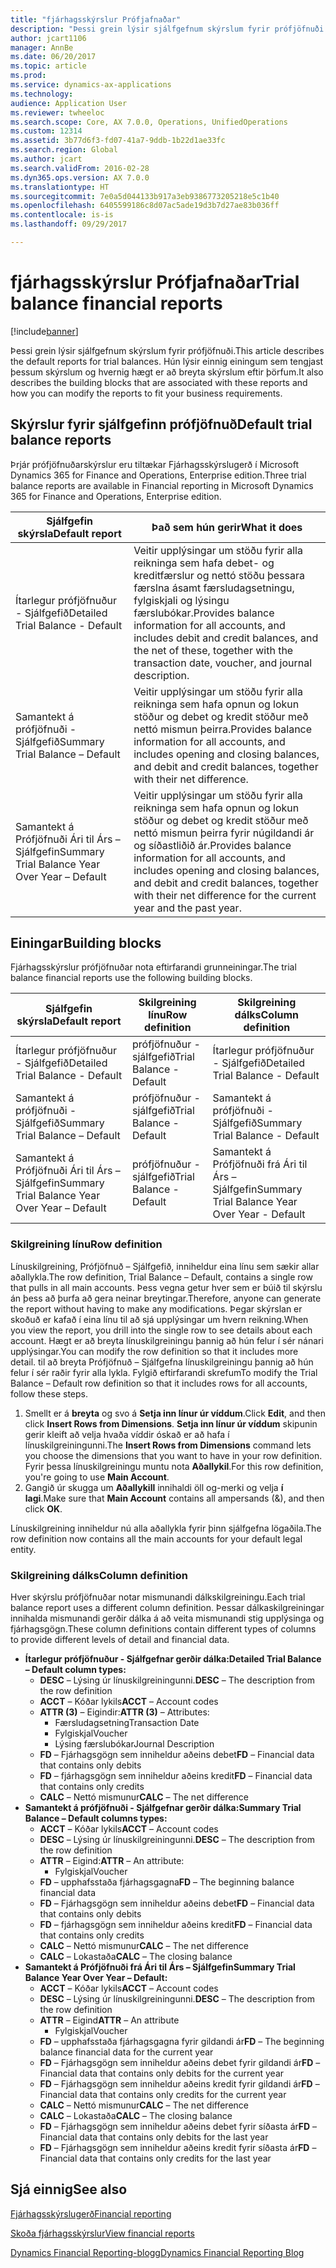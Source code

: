 ```yaml
---
title: "fjárhagsskýrslur Prófjafnaðar"
description: "Þessi grein lýsir sjálfgefnum skýrslum fyrir prófjöfnuði. Hún lýsir einnig einingum sem tengjast þessum skýrslum og hvernig hægt er að breyta skýrslum eftir þörfum."
author: jcart1106
manager: AnnBe
ms.date: 06/20/2017
ms.topic: article
ms.prod: 
ms.service: dynamics-ax-applications
ms.technology: 
audience: Application User
ms.reviewer: twheeloc
ms.search.scope: Core, AX 7.0.0, Operations, UnifiedOperations
ms.custom: 12314
ms.assetid: 3b77d6f3-fd07-41a7-9ddb-1b22d1ae33fc
ms.search.region: Global
ms.author: jcart
ms.search.validFrom: 2016-02-28
ms.dyn365.ops.version: AX 7.0.0
ms.translationtype: HT
ms.sourcegitcommit: 7e0a5d044133b917a3eb9386773205218e5c1b40
ms.openlocfilehash: 6405599186c8d07ac5ade19d3b7d27ae83b036ff
ms.contentlocale: is-is
ms.lasthandoff: 09/29/2017

---
```


# <a name="trial-balance-financial-reports"></a><span data-ttu-id="33c97-104">fjárhagsskýrslur Prófjafnaðar</span><span class="sxs-lookup"><span data-stu-id="33c97-104">Trial balance financial reports</span></span>

[!include[banner](../includes/banner.md)]


<span data-ttu-id="33c97-105">Þessi grein lýsir sjálfgefnum skýrslum fyrir prófjöfnuði.</span><span class="sxs-lookup"><span data-stu-id="33c97-105">This article describes the default reports for trial balances.</span></span> <span data-ttu-id="33c97-106">Hún lýsir einnig einingum sem tengjast þessum skýrslum og hvernig hægt er að breyta skýrslum eftir þörfum.</span><span class="sxs-lookup"><span data-stu-id="33c97-106">It also describes the building blocks that are associated with these reports and how you can modify the reports to fit your business requirements.</span></span> 

<a name="default-trial-balance-reports"></a><span data-ttu-id="33c97-107">Skýrslur fyrir sjálfgefinn prófjöfnuð</span><span class="sxs-lookup"><span data-stu-id="33c97-107">Default trial balance reports</span></span>
-----------------------------

<span data-ttu-id="33c97-108">Þrjár prófjöfnuðarskýrslur eru tiltækar Fjárhagsskýrslugerð í Microsoft Dynamics 365 for Finance and Operations, Enterprise edition.</span><span class="sxs-lookup"><span data-stu-id="33c97-108">Three trial balance reports are available in Financial reporting in Microsoft Dynamics 365 for Finance and Operations, Enterprise edition.</span></span>

| <span data-ttu-id="33c97-109">Sjálfgefin skýrsla</span><span class="sxs-lookup"><span data-stu-id="33c97-109">Default report</span></span>                                 | <span data-ttu-id="33c97-110">Það sem hún gerir</span><span class="sxs-lookup"><span data-stu-id="33c97-110">What it does</span></span>                                                                                                                                                                                        |
|------------------------------------------------|-----------------------------------------------------------------------------------------------------------------------------------------------------------------------------------------------------|
| <span data-ttu-id="33c97-111">Ítarlegur prófjöfnuður - Sjálfgefið</span><span class="sxs-lookup"><span data-stu-id="33c97-111">Detailed Trial Balance - Default</span></span>               | <span data-ttu-id="33c97-112">Veitir upplýsingar um stöðu fyrir alla reikninga sem hafa debet- og kreditfærslur og nettó stöðu þessara færslna ásamt færsludagsetningu, fylgiskjali og lýsingu færslubókar.</span><span class="sxs-lookup"><span data-stu-id="33c97-112">Provides balance information for all accounts, and includes debit and credit balances, and the net of these, together with the transaction date, voucher, and journal description.</span></span>                  |
| <span data-ttu-id="33c97-113">Samantekt á prófjöfnuði - Sjálfgefið</span><span class="sxs-lookup"><span data-stu-id="33c97-113">Summary Trial Balance – Default</span></span>                | <span data-ttu-id="33c97-114">Veitir upplýsingar um stöðu fyrir alla reikninga sem hafa opnun og lokun stöður og debet og kredit stöður með nettó mismun þeirra.</span><span class="sxs-lookup"><span data-stu-id="33c97-114">Provides balance information for all accounts, and includes opening and closing balances, and debit and credit balances, together with their net difference.</span></span>                                        |
| <span data-ttu-id="33c97-115">Samantekt á Prófjöfnuði Ári til Árs – Sjálfgefin</span><span class="sxs-lookup"><span data-stu-id="33c97-115">Summary Trial Balance Year Over Year – Default</span></span> | <span data-ttu-id="33c97-116">Veitir upplýsingar um stöðu fyrir alla reikninga sem hafa opnun og lokun stöður og debet og kredit stöður með nettó mismun þeirra fyrir núgildandi ár og síðastliðið ár.</span><span class="sxs-lookup"><span data-stu-id="33c97-116">Provides balance information for all accounts, and includes opening and closing balances, and debit and credit balances, together with their net difference for the current year and the past year.</span></span> |

## <a name="building-blocks"></a><span data-ttu-id="33c97-117">Einingar</span><span class="sxs-lookup"><span data-stu-id="33c97-117">Building blocks</span></span>
<span data-ttu-id="33c97-118">Fjárhagsskýrslur prófjöfnuðar nota eftirfarandi grunneiningar.</span><span class="sxs-lookup"><span data-stu-id="33c97-118">The trial balance financial reports use the following building blocks.</span></span>

| <span data-ttu-id="33c97-119">Sjálfgefin skýrsla</span><span class="sxs-lookup"><span data-stu-id="33c97-119">Default report</span></span>                                 | <span data-ttu-id="33c97-120">Skilgreining línu</span><span class="sxs-lookup"><span data-stu-id="33c97-120">Row definition</span></span>          | <span data-ttu-id="33c97-121">Skilgreining dálks</span><span class="sxs-lookup"><span data-stu-id="33c97-121">Column definition</span></span>                              |
|------------------------------------------------|-------------------------|------------------------------------------------|
| <span data-ttu-id="33c97-122">Ítarlegur prófjöfnuður - Sjálfgefið</span><span class="sxs-lookup"><span data-stu-id="33c97-122">Detailed Trial Balance - Default</span></span>               | <span data-ttu-id="33c97-123">prófjöfnuður - sjálfgefið</span><span class="sxs-lookup"><span data-stu-id="33c97-123">Trial Balance - Default</span></span> | <span data-ttu-id="33c97-124">Ítarlegur prófjöfnuður - Sjálfgefið</span><span class="sxs-lookup"><span data-stu-id="33c97-124">Detailed Trial Balance - Default</span></span>               |
| <span data-ttu-id="33c97-125">Samantekt á prófjöfnuði - Sjálfgefið</span><span class="sxs-lookup"><span data-stu-id="33c97-125">Summary Trial Balance – Default</span></span>                | <span data-ttu-id="33c97-126">prófjöfnuður - sjálfgefið</span><span class="sxs-lookup"><span data-stu-id="33c97-126">Trial Balance - Default</span></span> | <span data-ttu-id="33c97-127">Samantekt á prófjöfnuði - Sjálfgefið</span><span class="sxs-lookup"><span data-stu-id="33c97-127">Summary Trial Balance - Default</span></span>                |
| <span data-ttu-id="33c97-128">Samantekt á Prófjöfnuði Ári til Árs – Sjálfgefin</span><span class="sxs-lookup"><span data-stu-id="33c97-128">Summary Trial Balance Year Over Year – Default</span></span> | <span data-ttu-id="33c97-129">prófjöfnuður - sjálfgefið</span><span class="sxs-lookup"><span data-stu-id="33c97-129">Trial Balance - Default</span></span> | <span data-ttu-id="33c97-130">Samantekt á Prófjöfnuði frá Ári til Árs – Sjálfgefin</span><span class="sxs-lookup"><span data-stu-id="33c97-130">Summary Trial Balance Year Over Year - Default</span></span> |

### <a name="row-definition"></a><span data-ttu-id="33c97-131">Skilgreining línu</span><span class="sxs-lookup"><span data-stu-id="33c97-131">Row definition</span></span>

<span data-ttu-id="33c97-132">Línuskilgreining, Prófjöfnuð – Sjálfgefið, inniheldur eina línu sem sækir allar aðallykla.</span><span class="sxs-lookup"><span data-stu-id="33c97-132">The row definition, Trial Balance – Default, contains a single row that pulls in all main accounts.</span></span> <span data-ttu-id="33c97-133">Þess vegna getur hver sem er búið til skýrslu án þess að þurfa að gera neinar breytingar.</span><span class="sxs-lookup"><span data-stu-id="33c97-133">Therefore, anyone can generate the report without having to make any modifications.</span></span> <span data-ttu-id="33c97-134">Þegar skýrslan er skoðuð er kafað í eina línu til að sjá upplýsingar um hvern reikning.</span><span class="sxs-lookup"><span data-stu-id="33c97-134">When you view the report, you drill into the single row to see details about each account.</span></span> <span data-ttu-id="33c97-135">Hægt er að breyta línuskilgreiningu þannig að hún felur í sér nánari upplýsingar.</span><span class="sxs-lookup"><span data-stu-id="33c97-135">You can modify the row definition so that it includes more detail.</span></span> <span data-ttu-id="33c97-136">til að breyta Prófjöfnuð – Sjálfgefna línuskilgreiningu þannig að hún felur í sér raðir fyrir alla lykla. Fylgið eftirfarandi skrefum</span><span class="sxs-lookup"><span data-stu-id="33c97-136">To modify the Trial Balance – Default row definition so that it includes rows for all accounts, follow these steps.</span></span>

1.  <span data-ttu-id="33c97-137">Smellt er á **breyta** og svo á **Setja inn línur úr víddum**.</span><span class="sxs-lookup"><span data-stu-id="33c97-137">Click **Edit**, and then click **Insert Rows from Dimensions**.</span></span> <span data-ttu-id="33c97-138">**Setja inn línur úr víddum** skipunin gerir kleift að velja hvaða víddir óskað er að hafa í línuskilgreiningunni.</span><span class="sxs-lookup"><span data-stu-id="33c97-138">The **Insert Rows from Dimensions** command lets you choose the dimensions that you want to have in your row definition.</span></span> <span data-ttu-id="33c97-139">Fyrir þessa línuskilgreiningu muntu nota **Aðallykil**.</span><span class="sxs-lookup"><span data-stu-id="33c97-139">For this row definition, you're going to use **Main Account**.</span></span>
2.  <span data-ttu-id="33c97-140">Gangið úr skugga um **Aðallykill** innihaldi öll og-merki og velja **í lagi**.</span><span class="sxs-lookup"><span data-stu-id="33c97-140">Make sure that **Main Account** contains all ampersands (&), and then click **OK**.</span></span>

<span data-ttu-id="33c97-141">Línuskilgreining inniheldur nú alla aðallykla fyrir þinn sjálfgefna lögaðila.</span><span class="sxs-lookup"><span data-stu-id="33c97-141">The row definition now contains all the main accounts for your default legal entity.</span></span>

### <a name="column-definition"></a><span data-ttu-id="33c97-142">Skilgreining dálks</span><span class="sxs-lookup"><span data-stu-id="33c97-142">Column definition</span></span>

<span data-ttu-id="33c97-143">Hver skýrslu prófjöfnuðar notar mismunandi dálkskilgreiningu.</span><span class="sxs-lookup"><span data-stu-id="33c97-143">Each trial balance report uses a different column definition.</span></span> <span data-ttu-id="33c97-144">Þessar dálkaskilgreiningar innihalda mismunandi gerðir dálka á að veita mismunandi stig upplýsinga og fjárhagsgögn.</span><span class="sxs-lookup"><span data-stu-id="33c97-144">These column definitions contain different types of columns to provide different levels of detail and financial data.</span></span>

-   <span data-ttu-id="33c97-145">**Ítarlegur prófjöfnuður - Sjálfgefnar gerðir dálka:**</span><span class="sxs-lookup"><span data-stu-id="33c97-145">**Detailed Trial Balance – Default column types:**</span></span>
    -   <span data-ttu-id="33c97-146">**DESC** – Lýsing úr línuskilgreiningunni.</span><span class="sxs-lookup"><span data-stu-id="33c97-146">**DESC** – The description from the row definition</span></span>
    -   <span data-ttu-id="33c97-147">**ACCT** – Kóðar lykils</span><span class="sxs-lookup"><span data-stu-id="33c97-147">**ACCT** – Account codes</span></span>
    -   <span data-ttu-id="33c97-148">**ATTR (3)** – Eigindir:</span><span class="sxs-lookup"><span data-stu-id="33c97-148">**ATTR (3)** – Attributes:</span></span>
        -   <span data-ttu-id="33c97-149">Færsludagsetning</span><span class="sxs-lookup"><span data-stu-id="33c97-149">Transaction Date</span></span>
        -   <span data-ttu-id="33c97-150">Fylgiskjal</span><span class="sxs-lookup"><span data-stu-id="33c97-150">Voucher</span></span>
        -   <span data-ttu-id="33c97-151">Lýsing færslubókar</span><span class="sxs-lookup"><span data-stu-id="33c97-151">Journal Description</span></span>
    -   <span data-ttu-id="33c97-152">**FD** – Fjárhagsgögn sem inniheldur aðeins debet</span><span class="sxs-lookup"><span data-stu-id="33c97-152">**FD** – Financial data that contains only debits</span></span>
    -   <span data-ttu-id="33c97-153">**FD** – fjárhagsgögn sem inniheldur aðeins kredit</span><span class="sxs-lookup"><span data-stu-id="33c97-153">**FD** – Financial data that contains only credits</span></span>
    -   <span data-ttu-id="33c97-154">**CALC** – Nettó mismunur</span><span class="sxs-lookup"><span data-stu-id="33c97-154">**CALC** – The net difference</span></span>
-   <span data-ttu-id="33c97-155">**Samantekt á prófjöfnuði - Sjálfgefnar gerðir dálka:**</span><span class="sxs-lookup"><span data-stu-id="33c97-155">**Summary Trial Balance – Default columns types:**</span></span>
    -   <span data-ttu-id="33c97-156">**ACCT** – Kóðar lykils</span><span class="sxs-lookup"><span data-stu-id="33c97-156">**ACCT** – Account codes</span></span>
    -   <span data-ttu-id="33c97-157">**DESC** – Lýsing úr línuskilgreiningunni.</span><span class="sxs-lookup"><span data-stu-id="33c97-157">**DESC** – The description from the row definition</span></span>
    -   <span data-ttu-id="33c97-158">**ATTR** – Eigind:</span><span class="sxs-lookup"><span data-stu-id="33c97-158">**ATTR** – An attribute:</span></span>
        -   <span data-ttu-id="33c97-159">Fylgiskjal</span><span class="sxs-lookup"><span data-stu-id="33c97-159">Voucher</span></span>
    -   <span data-ttu-id="33c97-160">**FD** – upphafsstaða fjárhagsgagna</span><span class="sxs-lookup"><span data-stu-id="33c97-160">**FD** – The beginning balance financial data</span></span>
    -   <span data-ttu-id="33c97-161">**FD** – Fjárhagsgögn sem inniheldur aðeins debet</span><span class="sxs-lookup"><span data-stu-id="33c97-161">**FD** – Financial data that contains only debits</span></span>
    -   <span data-ttu-id="33c97-162">**FD** – fjárhagsgögn sem inniheldur aðeins kredit</span><span class="sxs-lookup"><span data-stu-id="33c97-162">**FD** – Financial data that contains only credits</span></span>
    -   <span data-ttu-id="33c97-163">**CALC** – Nettó mismunur</span><span class="sxs-lookup"><span data-stu-id="33c97-163">**CALC** – The net difference</span></span>
    -   <span data-ttu-id="33c97-164">**CALC** – Lokastaða</span><span class="sxs-lookup"><span data-stu-id="33c97-164">**CALC** – The closing balance</span></span>
-   <span data-ttu-id="33c97-165">**Samantekt á Prófjöfnuði frá Ári til Árs – Sjálfgefin**</span><span class="sxs-lookup"><span data-stu-id="33c97-165">**Summary Trial Balance Year Over Year – Default:**</span></span>
    -   <span data-ttu-id="33c97-166">**ACCT** – Kóðar lykils</span><span class="sxs-lookup"><span data-stu-id="33c97-166">**ACCT** – Account codes</span></span>
    -   <span data-ttu-id="33c97-167">**DESC** – Lýsing úr línuskilgreiningunni.</span><span class="sxs-lookup"><span data-stu-id="33c97-167">**DESC** – The description from the row definition</span></span>
    -   <span data-ttu-id="33c97-168">**ATTR** – Eigind</span><span class="sxs-lookup"><span data-stu-id="33c97-168">**ATTR** – An attribute</span></span>
        -   <span data-ttu-id="33c97-169">Fylgiskjal</span><span class="sxs-lookup"><span data-stu-id="33c97-169">Voucher</span></span>
    -   <span data-ttu-id="33c97-170">**FD** – upphafsstaða fjárhagsgagna fyrir gildandi ár</span><span class="sxs-lookup"><span data-stu-id="33c97-170">**FD** – The beginning balance financial data for the current year</span></span>
    -   <span data-ttu-id="33c97-171">**FD** – Fjárhagsgögn sem inniheldur aðeins debet fyrir gildandi ár</span><span class="sxs-lookup"><span data-stu-id="33c97-171">**FD** – Financial data that contains only debits for the current year</span></span>
    -   <span data-ttu-id="33c97-172">**FD** – Fjárhagsgögn sem inniheldur aðeins kredit fyrir gildandi ár</span><span class="sxs-lookup"><span data-stu-id="33c97-172">**FD** – Financial data that contains only credits for the current year</span></span>
    -   <span data-ttu-id="33c97-173">**CALC** – Nettó mismunur</span><span class="sxs-lookup"><span data-stu-id="33c97-173">**CALC** – The net difference</span></span>
    -   <span data-ttu-id="33c97-174">**CALC** – Lokastaða</span><span class="sxs-lookup"><span data-stu-id="33c97-174">**CALC** – The closing balance</span></span>
    -   <span data-ttu-id="33c97-175">**FD** – Fjárhagsgögn sem inniheldur aðeins debet fyrir síðasta ár</span><span class="sxs-lookup"><span data-stu-id="33c97-175">**FD** – Financial data that contains only debits for the last year</span></span>
    -   <span data-ttu-id="33c97-176">**FD** – Fjárhagsgögn sem inniheldur aðeins kredit fyrir síðasta ár</span><span class="sxs-lookup"><span data-stu-id="33c97-176">**FD** – Financial data that contains only credits for the last year</span></span>

 

<a name="see-also"></a><span data-ttu-id="33c97-177">Sjá einnig</span><span class="sxs-lookup"><span data-stu-id="33c97-177">See also</span></span>
--------

[<span data-ttu-id="33c97-178">Fjárhagsskýrslugerð</span><span class="sxs-lookup"><span data-stu-id="33c97-178">Financial reporting</span></span>](financial-reporting-getting-started.md)

[<span data-ttu-id="33c97-179">Skoða fjárhagsskýrslur</span><span class="sxs-lookup"><span data-stu-id="33c97-179">View financial reports</span></span>](view-financial-reports.md)

[<span data-ttu-id="33c97-180">Dynamics Financial Reporting-blogg</span><span class="sxs-lookup"><span data-stu-id="33c97-180">Dynamics Financial Reporting Blog</span></span>](http://blogs.msdn.com/b/dynamics_financial_reporting/)




